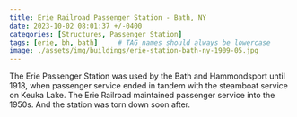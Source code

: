 ```yaml
---
title: Erie Railroad Passenger Station - Bath, NY
date: 2023-10-02 08:01:37 +/-0400
categories: [Structures, Passenger Station]
tags: [erie, bh, bath]     # TAG names should always be lowercase
image: ./assets/img/buildings/erie-station-bath-ny-1909-05.jpg
---
```

The Erie Passenger Station was used by the Bath and Hammondsport until 1918, when passenger service ended in tandem with the steamboat service on Keuka Lake. The Erie Railroad maintained passenger service into the 1950s. And the station was torn down soon after.